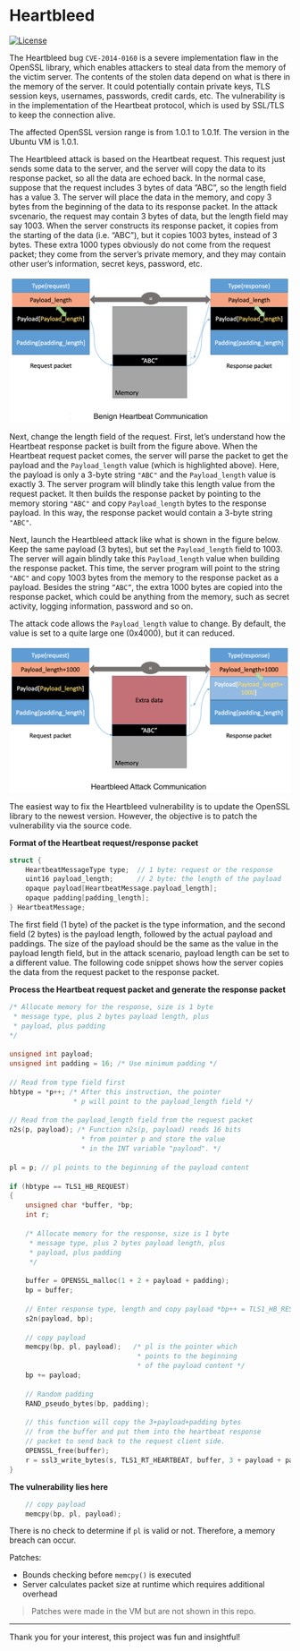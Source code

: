 # Heartbleed

[![License](https://img.shields.io/github/license/adamalston/Heartbleed?color=black)](LICENSE)

The Heartbleed bug `CVE-2014-0160` is a severe implementation flaw in the OpenSSL library, which enables attackers to steal data from the memory of the victim server. The contents of the stolen data depend on what is there in the memory of the server. It could potentially contain private keys, TLS session keys, usernames, passwords, credit cards, etc. The vulnerability is in the implementation of the Heartbeat protocol, which is used by SSL/TLS to keep the connection alive.

The affected OpenSSL version range is from 1.0.1 to 1.0.1f. The version in the Ubuntu VM is 1.0.1.

The Heartbleed attack is based on the Heartbeat request. This request just sends some data to the server, and the server will copy the data to its response packet, so all the data are echoed back. In the normal case, suppose that the request includes 3 bytes of data ”ABC”, so the length field has a value 3. The server will place the data in the memory, and copy 3 bytes from the beginning of the data to its response packet. In the attack svcenario, the request may contain 3 bytes of data, but the length field may say 1003. When the server constructs its response packet, it copies from the starting of the data (i.e. “ABC”), but it copies 1003 bytes, instead of 3 bytes. These extra 1000 types obviously do not come from the request packet; they come from the server’s private memory, and they may contain other user’s information, secret keys, password, etc.

<p align="center">
    <img src="assests/heartbeat.png">
</p>

Next, change the length field of the request. First, let’s understand how the Heartbeat response packet is built from the figure above. When the Heartbeat request packet comes, the server will parse the packet to get the payload and the `Payload_length` value (which is highlighted above). Here, the payload is only a 3-byte string `"ABC"` and the `Payload_length` value is exactly 3. The server program will blindly take this length value from the request packet. It then builds the response packet by pointing to the memory storing `"ABC"` and copy `Payload_length` bytes to the response payload. In this way, the response packet would contain a 3-byte string `"ABC"`.

Next, launch the Heartbleed attack like what is shown in the figure below. Keep the same payload (3 bytes), but set the `Payload_length` field to 1003. The server will again blindly take this `Payload_length` value when building the response packet. This time, the server program will point to the string `"ABC"` and copy 1003 bytes from the memory to the response packet as a payload. Besides the string `”ABC”`, the extra 1000 bytes are copied into the response packet, which could be anything from the memory, such as secret activity, logging information, password and so on.

The attack code allows the `Payload_length` value to change. By default, the value is set to a quite large one (0x4000), but it can reduced.

<p align="center">
    <img src="assests/heartbleed.png">
</p>

The easiest way to fix the Heartbleed vulnerability is to update the OpenSSL library to the newest version. However, the objective is to patch the vulnerability via the source code.

**Format of the Heartbeat request/response packet**

```c
struct {
    HeartbeatMessageType type;  // 1 byte: request or the response
    uint16 payload_length;      // 2 byte: the length of the payload
    opaque payload[HeartbeatMessage.payload_length];
    opaque padding[padding_length];
} HeartbeatMessage;
```

The first field (1 byte) of the packet is the type information, and the second field (2 bytes) is the payload length, followed by the actual payload and paddings. The size of the payload should be the same as the value in the payload length field, but in the attack scenario, payload length can be set to a different value. The following code snippet shows how the server copies the data from the request packet to the response packet.

**Process the Heartbeat request packet and generate the response packet**

```c
/* Allocate memory for the response, size is 1 byte
 * message type, plus 2 bytes payload length, plus
 * payload, plus padding
*/

unsigned int payload;
unsigned int padding = 16; /* Use minimum padding */

// Read from type field first
hbtype = *p++; /* After this instruction, the pointer
                * p will point to the payload_length field */

// Read from the payload_length field from the request packet
n2s(p, payload); /* Function n2s(p, payload) reads 16 bits
                  * from pointer p and store the value
                  * in the INT variable "payload". */

pl = p; // pl points to the beginning of the payload content

if (hbtype == TLS1_HB_REQUEST)
{
    unsigned char *buffer, *bp;
    int r;

    /* Allocate memory for the response, size is 1 byte
     * message type, plus 2 bytes payload length, plus
     * payload, plus padding
     */

    buffer = OPENSSL_malloc(1 + 2 + payload + padding);
    bp = buffer;

    // Enter response type, length and copy payload *bp++ = TLS1_HB_RESPONSE;
    s2n(payload, bp);

    // copy payload
    memcpy(bp, pl, payload);   /* pl is the pointer which
                                * points to the beginning
                                * of the payload content */
    bp += payload;

    // Random padding
    RAND_pseudo_bytes(bp, padding);

    // this function will copy the 3+payload+padding bytes
    // from the buffer and put them into the heartbeat response
    // packet to send back to the request client side.
    OPENSSL_free(buffer);
    r = ssl3_write_bytes(s, TLS1_RT_HEARTBEAT, buffer, 3 + payload + padding);
}
```

**The vulnerability lies here**

```c
    // copy payload
    memcpy(bp, pl, payload);
```

There is no check to determine if `pl` is valid or not. Therefore, a memory breach can occur.

Patches:

-   Bounds checking before `memcpy()` is executed
-   Server calculates packet size at runtime which requires additional overhead

> Patches were made in the VM but are not shown in this repo.

---

Thank you for your interest, this project was fun and insightful!

